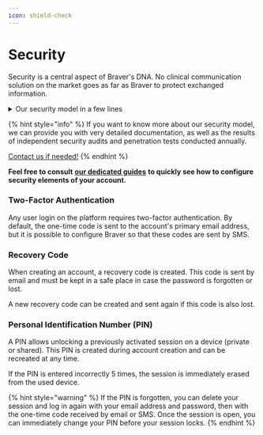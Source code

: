 ```yaml
---
icon: shield-check
---
```


# Security

Security is a central aspect of Braver's DNA. No clinical communication solution on the market goes as far as Braver to protect exchanged information.

<details>

<summary>Our security model in a few lines</summary>

* Discussion threads are end-to-end encrypted with AES encryption keys that only the participants can know.
* Exchanged files (photos, documents, videos) are also encrypted with unique AES keys, which are themselves encrypted so that only the people with whom the files have been shared can know them.
* The content of each patient file is separately encrypted with an AES key that can only be decrypted by a private key held by the owner of this patient file (a user or an organizational unit).
* Each message shared in a discussion thread is signed with the author's key and frozen in the thread's history, allowing us to guarantee that a discussion thread has not been artificially shaped or modified in an unauthorized manner.
* Data preserved on the mobile device used by a user is all encrypted at rest with an AES key stored in the hardware security module provided by iOS and Android devices. No data is preserved in a web session.
* Mobile and web sessions auto-lock after a certain period of inactivity and require the user to unlock with a PIN or biometric recognition.
* Every interaction with Braver's cloud infrastructure is systematically verified against the user's permissions and recorded in an audit log.

</details>

{% hint style="info" %}
If you want to know more about our security model, we can provide you with very detailed documentation, as well as the results of independent security audits and penetration tests conducted annually.

[Contact us if needed!](mailto:security@braver.health)
{% endhint %}

**Feel free to consult** [**our dedicated guides**](https://support-en.braver.net/guides/for-healthcare-workers/securite) **to quickly see how to configure security elements of your account.**

### Two-Factor Authentication

Any user login on the platform requires two-factor authentication. By default, the one-time code is sent to the account's primary email address, but it is possible to configure Braver so that these codes are sent by SMS.

### Recovery Code

When creating an account, a recovery code is created. This code is sent by email and must be kept in a safe place in case the password is forgotten or lost.

A new recovery code can be created and sent again if this code is also lost.

### Personal Identification Number (PIN)

A PIN allows unlocking a previously activated session on a device (private or shared). This PIN is created during account creation and can be recreated at any time.

If the PIN is entered incorrectly 5 times, the session is immediately erased from the used device.

{% hint style="warning" %}
If the PIN is forgotten, you can delete your session and log in again with your email address and password, then with the one-time code received by email or SMS. Once the session is open, you can immediately change your PIN before your session locks.
{% endhint %}